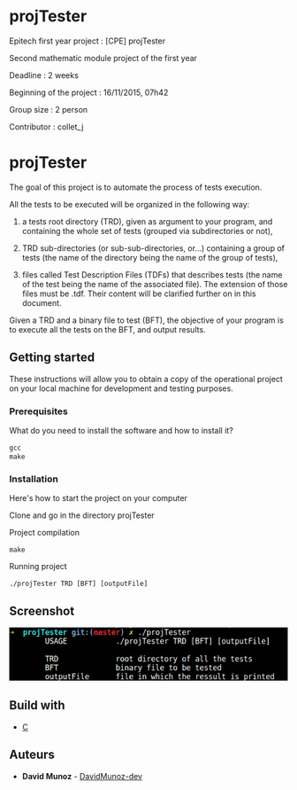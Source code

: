 # projTester
Epitech first year project : [CPE] projTester

Second mathematic module project of the first year

Deadline : 2 weeks

Beginning of the project : 16/11/2015, 07h42

Group size : 2 person

Contributor : collet_j

# projTester

The goal of this project is to automate the process of tests execution.

All the tests to be executed will be organized in the following way:

1. a tests root directory (TRD), given as argument to your program, and containing the whole set of tests (grouped via subdirectories or not),

2. TRD sub-directories (or sub-sub-directories, or...) containing a group of tests (the name of the directory being the name of the group of tests),

3. files called Test Description Files (TDFs) that describes tests (the name of the test being the name of the associated file). The extension of those files must be .tdf. Their content will be clarified further on in this document.

Given a TRD and a binary file to test (BFT), the objective of your program is to execute all the tests on the BFT, and
output results.

## Getting started

These instructions will allow you to obtain a copy of the operational project on your local machine for development and testing purposes.

### Prerequisites

What do you need to install the software and how to install it?

```
gcc
make
```

### Installation

Here's how to start the project on your computer

Clone and go in the directory projTester

Project compilation

```
make
```

Running project

```
./projTester TRD [BFT] [outputFile]
```


## Screenshot

![Screenshot](screenshot/screen.png)

## Build with

* [C](https://en.wikipedia.org/wiki/C_(programming_language))

## Auteurs

* **David Munoz** - [DavidMunoz-dev](https://github.com/davidmunoz-dev)
